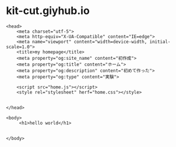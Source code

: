 # kit-cut.giyhub.io

<!DOCTYPE html>
<html>

    <head>
        <meta charset="utf-5">
        <meta http-equiv="X-UA-Compatible" content="IE=edge">
        <meta name="viewport" content="width=device-width, initial-scale=1.0">
        <title>my homepage</title>
        <meta property="og:site_name" content="初作成">
        <meta property="og:title" content="ホーム">
        <meta property="og:description" content="初めて作った">
        <meta property="og:type" content="実験">

        <script src="home.js"></script>
        <style rel="stylesheet" herf="home.css"></style>


    </head>

    <body>
         <h1>hello world</h1>


    </body>

</html>
